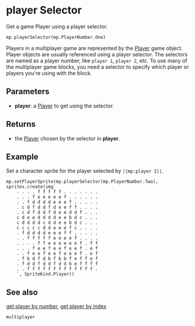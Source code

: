 # player Selector

Get a game Player using a player selector.

```sig
mp.playerSelector(mp.PlayerNumber.One)
```

Players in a multiplayer game are represented by the [Player](/types/player) game object. Player objects are usually referenced using a player selector. The selectors are named as a player number, like `player 1`, `player 2`, etc. To use many of the multiplayer game blocks, you need a selector to specify which player or players you're using with the block.

## Parameters

* **player**: a [Player](/types/player) to get using the selector.

## Returns

* the [Player](/types/player) chosen by the selector in **player**.

## Example

Set a character sprite for the player selected by ``||mp:player 2||``.

```blocks
mp.setPlayerSprite(mp.playerSelector(mp.PlayerNumber.Two), sprites.create(img`
    . . . . f f f f f . . . . . . . 
    . . . f e e e e e f . . . . . . 
    . . f d d d d e e e f . . . . . 
    . c d f d d f d e e f f . . . . 
    . c d f d d f d e e d d f . . . 
    c d e e d d d d e e b d c . . . 
    c d d d d c d d e e b d c . . . 
    c c c c c d d e e e f c . . . . 
    . f d d d d e e e f f . . . . . 
    . . f f f f f e e e e f . . . . 
    . . . . f f e e e e e e f . f f 
    . . . f e e f e e f e e f . e f 
    . . f e e f e e f e e e f . e f 
    . f b d f d b f b b f e f f e f 
    . f d d f d d f d d b e f f f f 
    . . f f f f f f f f f f f f f . 
    `, SpriteKind.Player))
```

## See also

[get player by number](/reference/multiplayer/get-player-by-number),
[get player by index](/reference/multiplayer/get-player-by-index)

```package
multiplayer
```
